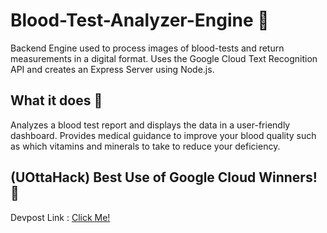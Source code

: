 # Blood-Test-Analyzer-Engine :hospital:

Backend Engine used to process images of blood-tests and return measurements in a digital format.
Uses the Google Cloud Text Recognition API and creates an Express Server using Node.js.


## What it does :information_desk_person:

Analyzes a blood test report and displays the data in a user-friendly dashboard. 
Provides medical guidance to improve your blood quality such as which vitamins and minerals to take to reduce your deficiency. 


## (UOttaHack) Best Use of Google Cloud Winners! :triangular_flag_on_post:

Devpost Link : [Click Me!](https://devpost.com/software/blood-test-analyser)
